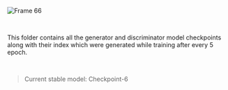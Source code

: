 ![Frame 66](https://github.com/notsanidhyak/Humans-Are-Fake/assets/86651116/51f7bfd7-d253-4071-8ade-87e3568a0b46)

<br>

This folder contains all the generator and discriminator model checkpoints along with their index which were generated while training after every 5 epoch.

<br>

> Current stable model: Checkpoint-6
